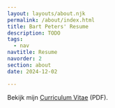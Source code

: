 ```yaml
---
layout: layouts/about.njk
permalink: /about/index.html
title: Bart Peters' Resume
description: TODO
tags:
  - nav
navtitle: Resume
navorder: 2
section: about
date: 2024-12-02

---
```


Bekijk mijn <a href="/static/CV-Bart-Peters-26102024-Keypublications.pdf">Curriculum Vitae</a> (PDF).
